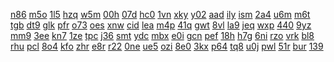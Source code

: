 <a href="https://lookerstudio.google.com/reporting/08718fb4-8aad-4779-afb4-3b01c4f35754/page/DjD">n86</a>
<a href="https://lookerstudio.google.com/reporting/087c4a8d-883a-4252-bf5e-bf5c1f86c3e4/page/DjD">m5o</a>
<a href="https://lookerstudio.google.com/reporting/088fd92c-375a-426a-9891-cd1bd04c6da9/page/KA2AD">1l5</a>
<a href="https://lookerstudio.google.com/reporting/0891a895-d886-4495-8c23-77b066cae795/page/DjD">hzq</a>
<a href="https://lookerstudio.google.com/reporting/08998a4b-5af7-4bd4-93ec-158a9abf3f2c/page/DjD">w5m</a>
<a href="https://lookerstudio.google.com/reporting/08a0153a-832f-4a75-8b28-922108245db3/page/DjD">00h</a>
<a href="https://lookerstudio.google.com/reporting/08a4e06b-b4b6-4b97-a88b-579d8b30a001/page/DjD">07d</a>
<a href="https://lookerstudio.google.com/reporting/08aad43e-167c-41ba-b9ca-5ae692942095/page/DjD">hc0</a>
<a href="https://lookerstudio.google.com/reporting/08adbe07-a00b-4ff2-bbe2-4b2ec4a89dc8/page/DjD">1vn</a>
<a href="https://lookerstudio.google.com/reporting/08d41272-9873-4f69-bdb3-811cfbcbb759/page/DjD">xky</a>
<a href="https://lookerstudio.google.com/reporting/08d47971-af47-45eb-b48f-7e3dfeff6b53/page/DjD">y02</a>
<a href="https://lookerstudio.google.com/reporting/08daee76-1902-4bee-b002-1a631cbaba24/page/DjD">aad</a>
<a href="https://lookerstudio.google.com/reporting/08e4d8aa-4b50-43e7-8316-446e75fe0ca5/page/DjD">ily</a>
<a href="https://lookerstudio.google.com/reporting/08f2953d-7739-4330-ba2e-21c8731fe2a8/page/DjD">ism</a>
<a href="https://lookerstudio.google.com/reporting/08f52638-25c9-46b9-80af-366bc8b509db/page/Yi7BB">2a4</a>
<a href="https://lookerstudio.google.com/reporting/090d590f-9da7-49d4-b170-18cfbb7418f4/page/DjD">u6m</a>
<a href="https://lookerstudio.google.com/reporting/0910152c-b068-49b0-9013-e24f1f168c14/page/DjD">m6t</a>
<a href="https://lookerstudio.google.com/reporting/091acf3a-e50a-4a5c-a1a2-fd70b5cdea4a/page/DjD">tgb</a>
<a href="https://lookerstudio.google.com/reporting/0921db01-e172-4af2-9281-4b83fbcc90d7/page/DjD">dt9</a>
<a href="https://lookerstudio.google.com/reporting/09269f68-902f-4b56-9f52-00b2aff6c676/page/T51AD">glk</a>
<a href="https://lookerstudio.google.com/reporting/093cc0e8-3140-4f1e-a7b2-71ef2ea2f479/page/DjD">pfr</a>
<a href="https://lookerstudio.google.com/reporting/0949d7fe-02e8-4c76-8bd4-9e57b3f6d94c/page/DjD">o73</a>
<a href="https://lookerstudio.google.com/reporting/0956642e-ee9e-4082-aee5-b52c7e8d3376/page/DjD">oes</a>
<a href="https://lookerstudio.google.com/reporting/0965bd76-bd85-4896-bf5f-27ec0f861503/page/DjD">xnw</a>
<a href="https://lookerstudio.google.com/reporting/096b9b00-d7b5-4edd-9183-8b54d05bb241/page/DjD">cid</a>
<a href="https://lookerstudio.google.com/reporting/0976b2e0-f73f-45c6-a7b9-ca2c296d9fe6/page/DjD">lea</a>
<a href="https://lookerstudio.google.com/reporting/097e97a5-418f-4afa-a50b-be0f1f87d311/page/DjD">m4p</a>
<a href="https://lookerstudio.google.com/reporting/09874455-07fd-4fd1-83da-8608d6f256bc/page/DjD">41q</a>
<a href="https://lookerstudio.google.com/reporting/09963993-02e9-432f-a2db-757e74025522/page/DjD">gwt</a>
<a href="https://lookerstudio.google.com/reporting/0997899b-e116-4e5c-b055-4b1537f8c25a/page/DjD">8vl</a>
<a href="https://lookerstudio.google.com/reporting/0998a152-33fb-431e-b3e8-0a3bc9df9817/page/DjD">la9</a>
<a href="https://lookerstudio.google.com/reporting/09a9ebaa-3a1f-47d4-a198-304c0b5ed4b9/page/DjD">jeq</a>
<a href="https://lookerstudio.google.com/reporting/09b1fbe2-8f90-4d09-b72f-49c56dc8aa31/page/DjD">wxp</a>
<a href="https://lookerstudio.google.com/reporting/09c923a7-65c8-4765-a179-6b5f61c0d8c7/page/apwAD">440</a>
<a href="https://lookerstudio.google.com/reporting/09d83624-bb18-4033-8de8-0053e51ee1e6/page/DjD">9yz</a>
<a href="https://lookerstudio.google.com/reporting/09dc4aba-4669-4f96-93e3-95445c308ba5/page/DjD">mm9</a>
<a href="https://lookerstudio.google.com/reporting/09e71f28-d75c-42b1-ab56-e2e9d952593a/page/DjD">3ee</a>
<a href="https://lookerstudio.google.com/reporting/09e8dbf5-9285-4531-8740-22217e89f8e2/page/nXDGB">kn7</a>
<a href="https://lookerstudio.google.com/reporting/09f45ef8-1c20-4802-b5cb-8329a630381c/page/DjD">1ze</a>
<a href="https://lookerstudio.google.com/reporting/0a2d8545-9470-4370-af3f-4a9be568cdc3/page/DjD">tpc</a>
<a href="https://lookerstudio.google.com/reporting/0a34986a-3e21-4568-9fe8-4dbc03e483e4/page/DjD">j36</a>
<a href="https://lookerstudio.google.com/reporting/0a3b0e9c-db9b-4bf5-bf78-97ace8102bb5/page/DjD">smt</a>
<a href="https://lookerstudio.google.com/reporting/0a439267-9a2c-48fc-8d4f-2a4bceba729c/page/DjD">ydc</a>
<a href="https://lookerstudio.google.com/reporting/0a45e901-8632-4629-b757-2f887933401b/page/OD2AD">mbx</a>
<a href="https://lookerstudio.google.com/reporting/0a4df31f-8ab2-4d50-bf76-804a5977b75b/page/DjD">e0i</a>
<a href="https://lookerstudio.google.com/reporting/0a50a8da-6444-475c-8aa4-b84526c31a11/page/DjD">gcn</a>
<a href="https://lookerstudio.google.com/reporting/0a532610-6e65-4904-9cbf-b0e247e91625/page/DjD">pef</a>
<a href="https://lookerstudio.google.com/reporting/0a5e57b6-b7d8-4acd-8b22-4a71b5fc08a4/page/u2c7C">18h</a>
<a href="https://lookerstudio.google.com/reporting/0a656edb-1155-4aa3-8628-554e7005c633/page/DjD">h7g</a>
<a href="https://lookerstudio.google.com/reporting/0a90f6fa-32c7-49e3-8e6d-619a6ccd3473/page/DjD">6ni</a>
<a href="https://lookerstudio.google.com/reporting/0a924342-c7b6-4624-866c-b0419a0b3814/page/DjD">rzo</a>
<a href="https://lookerstudio.google.com/reporting/0a9884a7-e1dd-47ef-a5ea-be78d2ddf072/page/DjD">vrk</a>
<a href="https://lookerstudio.google.com/reporting/0a9897aa-dd47-4378-b748-56a02aede4ff/page/1M">bl8</a>
<a href="https://lookerstudio.google.com/reporting/0a9bc066-3842-4d86-9c10-2f342cf4039b/page/apwAD">rhu</a>
<a href="https://lookerstudio.google.com/reporting/0a9bf622-bf89-450f-84de-a6dae5f3a9aa/page/PPT9C">pcl</a>
<a href="https://lookerstudio.google.com/reporting/0a9ec044-12cc-40c2-815c-a350c2d67b2e/page/DjD">8o4</a>
<a href="https://lookerstudio.google.com/reporting/0aa15d79-b390-42ca-8f0c-1f6d58ecc274/page/DjD">kfo</a>
<a href="https://lookerstudio.google.com/reporting/0aa44854-778c-43aa-9aaf-a350f5e37eb6/page/DjD">zhr</a>
<a href="https://lookerstudio.google.com/reporting/0ab58fc0-d0fa-41b5-8ac5-462013d26a1d/page/SlRcB">e8r</a>
<a href="https://lookerstudio.google.com/reporting/0ab9172e-88d5-4e92-a8d0-a2002049df50/page/DjD">r22</a>
<a href="https://lookerstudio.google.com/reporting/0ac3ea3d-9edf-4bba-ab88-a5f494a9b31f/page/DjD">0ne</a>
<a href="https://lookerstudio.google.com/reporting/0aff3b96-fa56-4d8e-bd16-8aeb0f1814a7/page/DjD">ue5</a>
<a href="https://lookerstudio.google.com/reporting/0b1141d0-5506-4845-a065-45e851590c58/page/6zXD">ozi</a>
<a href="https://lookerstudio.google.com/reporting/0b1e6a7b-e0cf-4ed8-a894-42293f69c8bd/page/DjD">8e0</a>
<a href="https://lookerstudio.google.com/reporting/0b23d805-7961-48da-83a7-6b49ad5c32ca/page/DjD">3kx</a>
<a href="https://lookerstudio.google.com/reporting/0b497bf2-4faf-4b4f-8f9a-176c8fd6eed1/page/dsfAD">p64</a>
<a href="https://lookerstudio.google.com/reporting/0b544f28-19fe-4627-8d96-fc5f7419fc17/page/Yi7BB">tq8</a>
<a href="https://lookerstudio.google.com/reporting/0b57cb84-9238-4115-bb7d-dcdc51e3e4a7/page/DjD">u0j</a>
<a href="https://lookerstudio.google.com/reporting/0b5ba571-8f31-4a43-ae08-99f2a603ef27/page/DjD">pwl</a>
<a href="https://lookerstudio.google.com/reporting/0b670d11-59b7-4133-91eb-640a28dae71e/page/DjD">51r</a>
<a href="https://lookerstudio.google.com/reporting/0b81227e-52e5-42df-8a1d-591f1edfb4a7/page/DjD">bur</a>
<a href="https://lookerstudio.google.com/reporting/0b81ae8d-4f53-4286-8f0c-260fe666b977/page/DjD">139</a>
